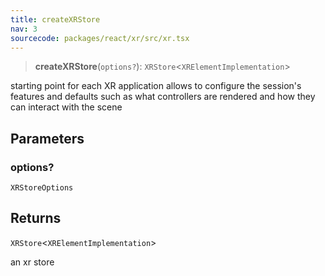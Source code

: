 ```yaml
---
title: createXRStore
nav: 3
sourcecode: packages/react/xr/src/xr.tsx
---
```


> **createXRStore**(`options?`): `XRStore`\<`XRElementImplementation`\>

starting point for each XR application
allows to configure the session's features and defaults such as what controllers are rendered and how they can interact with the scene

## Parameters

### options?

`XRStoreOptions`

## Returns

`XRStore`\<`XRElementImplementation`\>

an xr store
